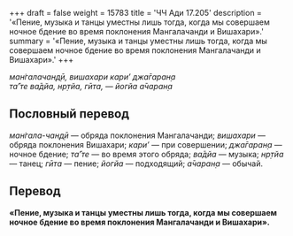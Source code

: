 +++
draft = false
weight = 15783
title = 'ЧЧ Ади 17.205'
description = '«Пение, музыка и танцы уместны лишь тогда, когда мы совершаем ночное бдение во время поклонения Мангалачанди и Вишахари».'
summary = '«Пение, музыка и танцы уместны лишь тогда, когда мы совершаем ночное бдение во время поклонения Мангалачанди и Вишахари».'
+++

_ман̇галачан̣д̣ӣ, вишахари кари’ джа̄гаран̣а  
та̄’те ва̄дйа, нр̣тйа, гӣта, — йогйа а̄чаран̣а_

## Пословный перевод

_ман̇гала_\-_чан̣д̣ӣ_ — обряда поклонения Мангалачанди; _вишахари_ — обряда поклонения Вишахари; _кари’_ — при совершении; _джа̄гаран̣а_ — ночное бдение; _та̄’те_ — во время этого обряда; _ва̄дйа_ — музыка; _нр̣тйа_ — танец; _гӣта_ — пение; _йогйа_ — подходящий; _а̄чаран̣а_ — обычай.

## Перевод

**«Пение, музыка и танцы уместны лишь тогда, когда мы совершаем ночное бдение во время поклонения Мангалачанди и Вишахари».**
